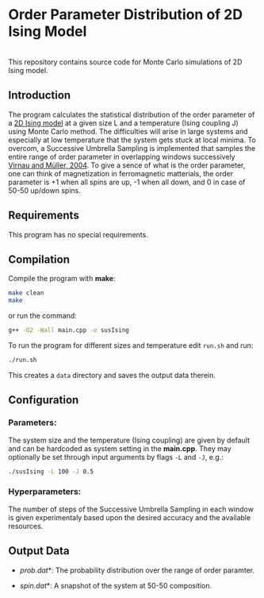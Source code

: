 # Order Parameter Distribution of 2D Ising Model

<br>This repository contains source code for Monte Carlo simulations of 2D Ising model.

## Introduction

The program calculates the statistical distribution of the order parameter of a [2D Ising model](https://en.wikipedia.org/wiki/Ising_model) at a given size L and a temperature (Ising coupling J) using Monte Carlo method. The difficulties will arise in large systems and especially at low temperature that the system gets stuck at local minima. To overcom, a Successive Umbrella Sampling is implemented that samples the entire range of order parameter in overlapping windows successively [Virnau and Müller, 2004](https://link.springer.com/chapter/10.1007/3-540-26565-1_18). To give a sence of what is the order parameter, one can think of magnetization in ferromagnetic matterials, the order parameter is +1 when all spins are up, -1 when all down, and 0 in case of 50-50 up/down spins.<br>

## Requirements

This program has no special requirements.<br>

## Compilation

Compile the program with **make**:

```bash
make clean
make
```

or run the command:

```bash
g++ -O2 -Wall main.cpp -o susIsing
```

To run the program for different sizes and temperature edit ``run.sh`` and run:

```bash
./run.sh
```
This creates a ``data`` directory and saves the output data therein.<br>

## Configuration

### Parameters:
The system size and the temperature (Ising coupling) are given by default and can be hardcoded as system setting in the **main.cpp**. They may optionally be set through input arguments by flags ``-L`` and ``-J``, e.g.:

```bash
./susIsing -L 100 -J 0.5
```

### Hyperparameters:
The number of steps of the Successive Umbrella Sampling in each window is given experimentaly based upon the desired accuracy and the available resources.<br>

## Output Data

* **prob*.dat**: The probability distribution over the range of order paramter.

* **spin*.dat**: A snapshot of the system at 50-50 composition.
